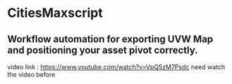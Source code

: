 # CitiesMaxscript
Workflow automation for exporting UVW Map and positioning your asset pivot correctly.
------------------------------
video link : https://www.youtube.com/watch?v=VpQ5zM7Psdc 
need watch the video before
